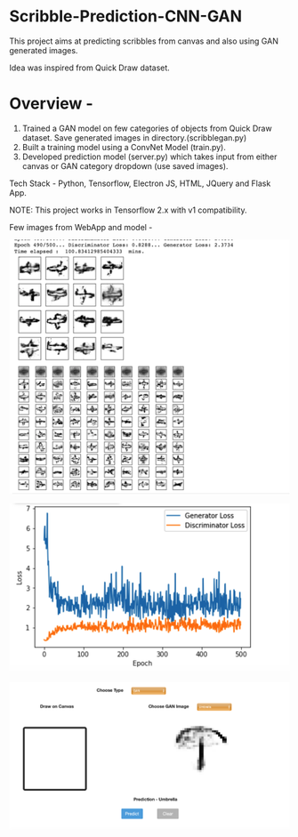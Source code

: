 # Scribble-Prediction-CNN-GAN

This project aims at predicting scribbles from canvas and also using GAN generated images.

Idea was inspired from Quick Draw dataset.


# Overview - 
1. Trained a GAN model on few categories of objects from Quick Draw dataset. Save generated images in directory.(scribblegan.py)
2. Built a training model using a ConvNet Model (train.py).
3. Developed prediction model (server.py) which takes input from either canvas or GAN category dropdown (use saved images).


Tech Stack - Python, Tensorflow, Electron JS, HTML, JQuery and Flask App. 

NOTE: This project works in Tensorflow 2.x with v1 compatibility.


Few images from WebApp and model - 


![GAN-Sample](https://github.com/darklord0794/Scribble-Prediction-CNN-GAN-/blob/master/gan-final_chart.png)

![GAN-Loss](https://github.com/darklord0794/Scribble-Prediction-CNN-GAN-/blob/master/gan-loss.png)

![WebApp](https://github.com/darklord0794/Scribble-Prediction-CNN-GAN-/blob/master/webapp.png)
